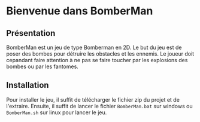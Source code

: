 # Bienvenue dans BomberMan
## Présentation
BomberMan est un jeu de type Bomberman en 2D. Le but du jeu est de poser des bombes pour détruire les obstacles et les ennemis. Le joueur doit cepandant faire attention à ne pas se faire toucher par les explosions des bombes ou par les fantomes.

## Installation
Pour installer le jeu, il suffit de télécharger le fichier zip du projet et de l'extraire. Ensuite, il suffit de lancer le fichier `BomberMan.bat` sur windows ou `BomberMan.sh` sur linux pour lancer le jeu.